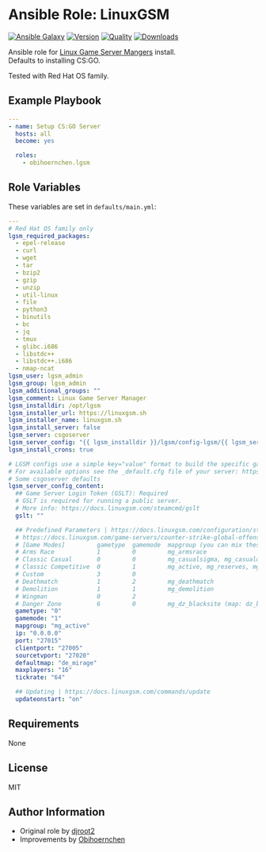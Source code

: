 # Ansible Role: LinuxGSM

[![Ansible Galaxy](https://img.shields.io/ansible/role/54616)](https://galaxy.ansible.com/obihoernchen/lgsm)
[![Version](https://img.shields.io/github/v/release/obihoernchen/ansible-lgsm)](https://github.com/obihoernchen/ansible-lgsm/releases/)
[![Quality](https://img.shields.io/ansible/quality/54616)](https://galaxy.ansible.com/obihoernchen/lgsm)
[![Downloads](https://img.shields.io/ansible/role/d/54616)](https://galaxy.ansible.com/obihoernchen/lgsm)

Ansible role for [Linux Game Server Mangers](https://linuxgsm.com) install.  
Defaults to installing CS:GO.

Tested with Red Hat OS family.

## Example Playbook

```yaml
---
- name: Setup CS:GO Server
  hosts: all
  become: yes

  roles:
    - obihoernchen.lgsm
```

## Role Variables

These variables are set in `defaults/main.yml`:
```yaml
---
# Red Hat OS family only
lgsm_required_packages:
  - epel-release
  - curl
  - wget
  - tar
  - bzip2
  - gzip
  - unzip
  - util-linux
  - file
  - python3
  - binutils
  - bc
  - jq
  - tmux
  - glibc.i686
  - libstdc++
  - libstdc++.i686
  - nmap-ncat
lgsm_user: lgsm_admin
lgsm_group: lgsm_admin
lgsm_additional_groups: ""
lgsm_comment: Linux Game Server Manager
lgsm_installdir: /opt/lgsm
lgsm_installer_url: https://linuxgsm.sh
lgsm_installer_name: linuxgsm.sh
lgsm_install_server: false
lgsm_server: csgoserver
lgsm_server_config: "{{ lgsm_installdir }}/lgsm/config-lgsm/{{ lgsm_server }}/{{ lgsm_server }}.cfg"
lgsm_install_crons: true

# LGSM configs use a simple key="value" format to build the specific gameserver config
# For available options see the _default.cfg file of your server: https://github.com/GameServerManagers/LinuxGSM/tree/master/lgsm/config-default/config-lgsm
# Some csgoserver defaults
lgsm_server_config_content:
  ## Game Server Login Token (GSLT): Required
  # GSLT is required for running a public server.
  # More info: https://docs.linuxgsm.com/steamcmd/gslt
  gslt: ""

  ## Predefined Parameters | https://docs.linuxgsm.com/configuration/start-parameters
  # https://docs.linuxgsm.com/game-servers/counter-strike-global-offensive
  # [Game Modes]         gametype  gamemode  mapgroup (you can mix these across all Game Modes except Danger Zone, but use only one)
  # Arms Race            1         0         mg_armsrace
  # Classic Casual       0         0         mg_casualsigma, mg_casualdelta
  # Classic Competitive  0         1         mg_active, mg_reserves, mg_hostage, mg_de_dust2
  # Custom               3         0
  # Deathmatch           1         2         mg_deathmatch
  # Demolition           1         1         mg_demolition
  # Wingman              0         2
  # Danger Zone          6         0         mg_dz_blacksite (map: dz_blacksite), mg_dz_sirocco (map: dz_sirocco)
  gametype: "0"
  gamemode: "1"
  mapgroup: "mg_active"
  ip: "0.0.0.0"
  port: "27015"
  clientport: "27005"
  sourcetvport: "27020"
  defaultmap: "de_mirage"
  maxplayers: "16"
  tickrate: "64"

  ## Updating | https://docs.linuxgsm.com/commands/update
  updateonstart: "on"
```

## Requirements

None

## License

MIT

## Author Information

- Original role by [djroot2](https://github.com/djroot2)
- Improvements by [Obihoernchen](https://github.com/Obihoernchen)

